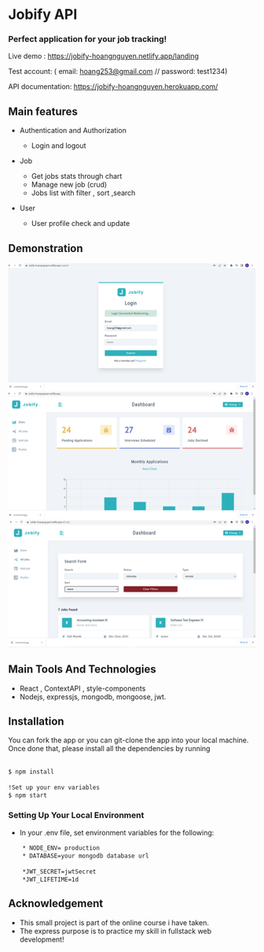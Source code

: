 # Jobify API

### Perfect application for your job tracking!

Live demo   : https://jobify-hoangnguyen.netlify.app/landing 


Test account: ( email: hoang253@gmail.com // password: test1234)

API documentation: https://jobify-hoangnguyen.herokuapp.com/
## Main features

* Authentication and Authorization 
  - Login and logout 

* Job
  - Get jobs  stats through chart
  - Manage new job (crud)
  - Jobs list with filter , sort ,search

* User
  - User profile check and update 

## Demonstration

![jobify-app](dev-data/2022-04-29%20(2).png)
![jobify-app](dev-data/2022-04-29%20(3).png)
![jobify-app](dev-data/2022-04-29%20(4).png)




## Main Tools And Technologies 

* React , ContextAPI , style-components
* Nodejs, expressjs, mongodb, mongoose, jwt.

## Installation
You can fork the app or you can git-clone the app into your local machine. Once done that, please install all the
dependencies by running
```

$ npm install

!Set up your env variables 
$ npm start
```
### Setting Up Your Local Environment

* In your .env file, set environment variables for the following:


```
    * NODE_ENV= production
    * DATABASE=your mongodb database url

    *JWT_SECRET=jwtSecret
    *JWT_LIFETIME=1d

```

## Acknowledgement

* This small project is part of the online course i have taken.
* The express purpose is to practice my skill in fullstack web development!


